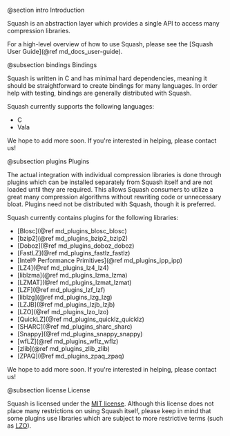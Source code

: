 @section intro Introduction

Squash is an abstraction layer which provides a single API to access
many compression libraries.

For a high-level overview of how to use Squash, please see the
[Squash User Guide](@ref md_docs_user-guide).

@subsection bindings Bindings

Squash is written in C and has minimal hard dependencies, meaning it
should be straightforward to create bindings for many languages.  In
order help with testing, bindings are generally distributed with
Squash.

Squash currently supports the following languages:

- C
- Vala

We hope to add more soon.  If you're interested in helping, please
contact us!

@subsection plugins Plugins

The actual integration with individual compression libraries is done
through plugins which can be installed separately from Squash itself
and are not loaded until they are required.  This allows Squash
consumers to utilize a great many compression algorithms without
rewriting code or unnecessary bloat.  Plugins need not be distributed
with Squash, though it is preferred.

Squash currently contains plugins for the following libraries:

- [Blosc](@ref md_plugins_blosc_blosc)
- [bzip2](@ref md_plugins_bzip2_bzip2)
- [Doboz](@ref md_plugins_doboz_doboz)
- [FastLZ](@ref md_plugins_fastlz_fastlz)
- [Intel® Performance Primitives](@ref md_plugins_ipp_ipp)
- [LZ4](@ref md_plugins_lz4_lz4)
- [liblzma](@ref md_plugins_lzma_lzma)
- [LZMAT](@ref md_plugins_lzmat_lzmat)
- [LZF](@ref md_plugins_lzf_lzf)
- [liblzg](@ref md_plugins_lzg_lzg)
- [LZJB](@ref md_plugins_lzjb_lzjb)
- [LZO](@ref md_plugins_lzo_lzo)
- [QuickLZ](@ref md_plugins_quicklz_quicklz)
- [SHARC](@ref md_plugins_sharc_sharc)
- [Snappy](@ref md_plugins_snappy_snappy)
- [wfLZ](@ref md_plugins_wflz_wflz)
- [zlib](@ref md_plugins_zlib_zlib)
- [ZPAQ](@ref md_plugins_zpaq_zpaq)

We hope to add more soon.  If you're interested in helping, please
contact us!

@subsection license License

Squash is licensed under the [MIT
license](http://opensource.org/licenses/MIT).  Although this license
does not place many restrictions on using Squash itself, please keep
in mind that some plugins use libraries which are subject to more
restrictive terms (such as
[LZO](http://www.oberhumer.com/opensource/lzo/)).
